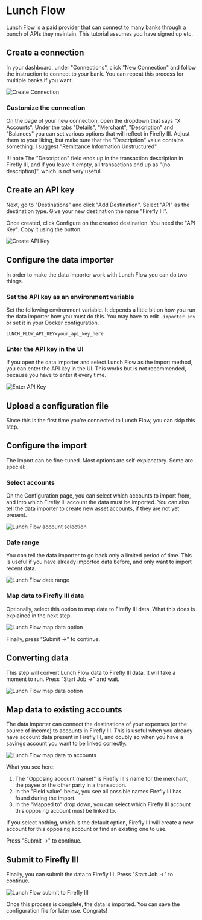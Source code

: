 # Lunch Flow

[Lunch Flow](https://www.lunchflow.app/) is a paid provider that can connect to many banks through a bunch of APIs they maintain. This tutorial assumes you have signed up etc.

## Create a connection

In your dashboard, under "Connections", click "New Connection" and follow the instruction to connect to your bank. You can repeat this process for multiple banks if you want.

![Create Connection](../../images/tutorials/data-importer/lunchflow-create-connection.png "Create a new connection")

### Customize the connection

On the page of your new connection, open the dropdown that says "X Accounts". Under the tabs "Details", "Merchant", "Description" and "Balances" you can set various options that will reflect in Firefly III. Adjust them to your liking, but make sure that the "Description" value contains something. I suggest "Remittance Information Unstructured".

!!! note
    The "Description" field ends up in the transaction description in Firefly III, and if you leave it empty, all transactions end up as "(no description)", which is not very useful.


## Create an API key

Next, go to "Destinations" and click "Add Destination". Select "API" as the destination type. Give your new destination the name "Firefly III".

Once created, click Configure on the created destination. You need the "API Key". Copy it using the button.

![Create API Key](../../images/tutorials/data-importer/lunchflow-create-api-key.png "Create an API Key")

## Configure the data importer

In order to make the data importer work with Lunch Flow you can do two things.

### Set the API key as an environment variable

Set the following environment variable. It depends a little bit on how you run the data importer how you must do this. You may have to edit `.importer.env` or set it in your Docker configuration.

```
LUNCH_FLOW_API_KEY=your_api_key_here
```

### Enter the API key in the UI

If you open the data importer and select Lunch Flow as the import method, you can enter the API key in the UI. This works but is not recommended, because you have to enter it every time.

![Enter API Key](../../images/tutorials/data-importer/lunchflow-enter-api-key.png)

## Upload a configuration file

Since this is the first time you're connected to Lunch Flow, you can skip this step.

## Configure the import

The import can be fine-tuned. Most options are self-explanatory. Some are special:

### Select accounts

On the Configuration page, you can select which accounts to import from, and into which Firefly III account the data must be imported. You can also tell the data importer to create new asset accounts, if they are not yet present.

![Lunch Flow account selection](../../images/tutorials/data-importer/lunchflow-account-selection.png "Lunch Flow account selection")

### Date range 

You can tell the data importer to go back only a limited period of time. This is useful if you have already imported data before, and only want to import recent data.

![Lunch Flow date range](../../images/tutorials/data-importer/lunchflow-date-range.png "Select a range to import")

### Map data to Firefly III data

Optionally, select this option to map data to Firefly III data. What this does is explained in the next step.

![Lunch Flow map data option](../../images/tutorials/data-importer/lunchflow-map-data.png "Select a range to import")

Finally, press "Submit ->" to continue.

## Converting data

This step will convert Lunch Flow data to Firefly III data. It will take a moment to run. Press "Start Job ->" and wait.

![Lunch Flow map data option](../../images/tutorials/data-importer/lunchflow-map-data.png "Select a range to import")

## Map data to existing accounts

The data importer can connect the destinations of your expenses (or the source of income) to accounts in Firefly III. This is useful when you already have account data present in Firefly III, and doubly so when you have a savings account you want to be linked correctly.

![Lunch Flow map data to accounts](../../images/tutorials/data-importer/lunchflow-map-data-list.png "Map data to existing accounts")

What you see here:

1. The "Opposing account (name)" is Firefly III's name for the merchant, the payee or the other party in a transaction.
2. In the "Field value" below, you see all possible names Firefly III has found during the import.
3. In the "Mapped to" drop down, you can select which Firefly III account this opposing account must be linked to.

If you select nothing, which is the default option, Firefly III will create a new account for this opposing account or find an existing one to use.

Press "Submit ->" to continue.

## Submit to Firefly III

Finally, you can submit the data to Firefly III. Press "Start Job ->" to continue.

![Lunch Flow submit to Firefly III](../../images/tutorials/data-importer/lunchflow-submission.png "Submit to Firefly III")

Once this process is complete, the data is imported. You can save the configuration file for later use. Congrats!

